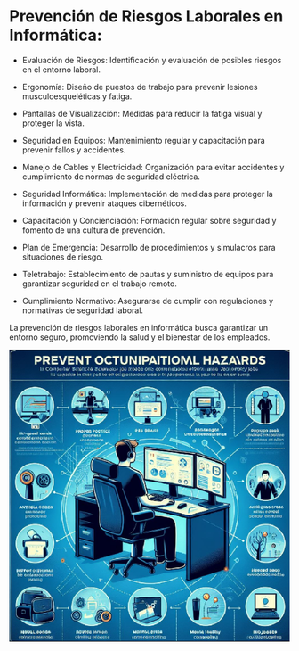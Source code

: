 # Prevención de Riesgos Laborales en Informática:

  -  Evaluación de Riesgos: Identificación y evaluación de posibles riesgos en el entorno laboral.

  -  Ergonomía: Diseño de puestos de trabajo para prevenir lesiones musculoesqueléticas y fatiga.

  -  Pantallas de Visualización: Medidas para reducir la fatiga visual y proteger la vista.

  -  Seguridad en Equipos: Mantenimiento regular y capacitación para prevenir fallos y accidentes.

  -  Manejo de Cables y Electricidad: Organización para evitar accidentes y cumplimiento de normas de seguridad eléctrica.

  -  Seguridad Informática: Implementación de medidas para proteger la información y prevenir ataques cibernéticos.

  -  Capacitación y Concienciación: Formación regular sobre seguridad y fomento de una cultura de prevención.

  -  Plan de Emergencia: Desarrollo de procedimientos y simulacros para situaciones de riesgo.

  -  Teletrabajo: Establecimiento de pautas y suministro de equipos para garantizar seguridad en el trabajo remoto.

  -  Cumplimiento Normativo: Asegurarse de cumplir con regulaciones y normativas de seguridad laboral.

La prevención de riesgos laborales en informática busca garantizar un entorno seguro, promoviendo la salud y el bienestar de los empleados.

![prevencion](img/prevencion.png)
